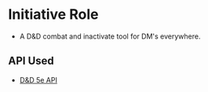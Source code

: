 # Initiative Role

- A D&D combat and inactivate tool for DM's everywhere.

## API Used

- [D&D 5e API](https://www.dnd5eapi.co)
